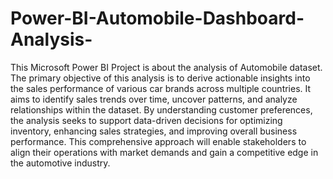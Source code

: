 # Power-BI-Automobile-Dashboard-Analysis-
This Microsoft Power BI Project is about the analysis of Automobile dataset.
The primary objective of this analysis is to derive actionable insights into the sales performance of various car brands across multiple countries. 
It aims to identify sales trends over time, uncover patterns, and analyze relationships within the dataset. By understanding customer preferences, the analysis seeks to support data-driven decisions for optimizing inventory, enhancing sales strategies, and improving overall business performance. 
This comprehensive approach will enable stakeholders to align their operations with market demands and gain a competitive edge in the automotive industry.
